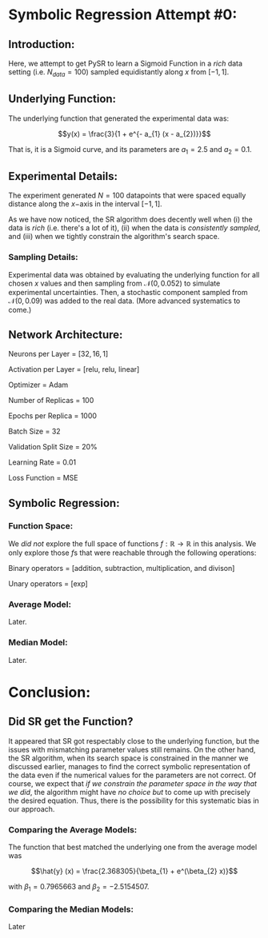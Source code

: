 # Symbolic Regression Attempt #0:

## Introduction:

Here, we attempt to get PySR to learn a Sigmoid Function in a *rich* data setting (i.e. $N_{data} = 100$) sampled equidistantly along $x$ from $[-1, 1]$.

## Underlying Function:

The underlying function that generated the experimental data was:

$$y(x) = \frac{3}{1 + e^{- a_{1} (x - a_{2})}}$$

That is, it is a Sigmoid curve, and its parameters are $a_{1} = 2.5$ and $a_{2} = 0.1$.

## Experimental Details:

The experiment generated $N = 100$ datapoints that were spaced equally distance along the $x-$axis in the interval $[-1, 1]$.

As we have now noticed, the SR algorithm does decently well when (i) the data is *rich* (i.e. there's a lot of it), (ii) when the data is *consistently sampled*, and (iii) when we tightly constrain the algorithm's search space.

### Sampling Details:

Experimental data was obtained by evaluating the underlying function for all chosen $x$ values and then sampling from $\mathcal{N}(0, 0.052)$ to simulate experimental uncertainties. Then, a stochastic component sampled from $\mathcal{N}(0, 0.09)$ was added to the real data. (More advanced systematics to come.)

## Network Architecture:

Neurons per Layer = $[32, 16, 1]$

Activation per Layer = [relu, relu, linear]

Optimizer = Adam

Number of Replicas = $100$

Epochs per Replica = $1000$

Batch Size = $32$

Validation Split Size = $20$%

Learning Rate = $0.01$

Loss Function = MSE

## Symbolic Regression:

### Function Space:

We *did not* explore the full space of functions $f : \mathbb{R} \to \mathbb{R}$ in this analysis. We only explore those $f$s that were reachable through the following operations:

Binary operators = [addition, subtraction, multiplication, and divison]

Unary operators = [exp]

### Average Model:

Later.

### Median Model:

Later.

# Conclusion:

## Did SR get the Function?

It appeared that SR got respectably close to the underlying function, but the issues with mismatching parameter values still remains. On the other hand, the SR algorithm, when its search space is constrained in the manner we discussed earlier, manages to find the correct symbolic representation of the data even if the numerical values for the parameters are not correct. Of course, we expect that *if we constrain the parameter space in the way that we did*, the algorithm might have *no choice but* to come up with precisely the desired equation. Thus, there is the possibility for this systematic bias in our approach.

### Comparing the Average Models:

The function that best matched the underlying one from the average model was 

$$\hat{y} (x) = \frac{2.368305}{\beta_{1} + e^(\beta_{2} x)}$$

with $\beta_{1} = 0.7965663$ and $\beta_{2} = -2.5154507$.

### Comparing the Median Models:

Later